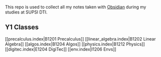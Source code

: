 
This repo is used to collect all my notes taken with [Obsidian](https://obsidian.md/) during my studies at SUPSI DTI.

## Y1 Classes

[[precalculus.index|B1201 Precalculus]]
[[linear_algebra.index|B1202 Linear Algebra]]
[[algos.index|B1204 Algos]]
[[physics.index|B1212 Physics]]
[[digitec.index|E1204 DigiTec]]
[[env.index|I1206 Envs]]
